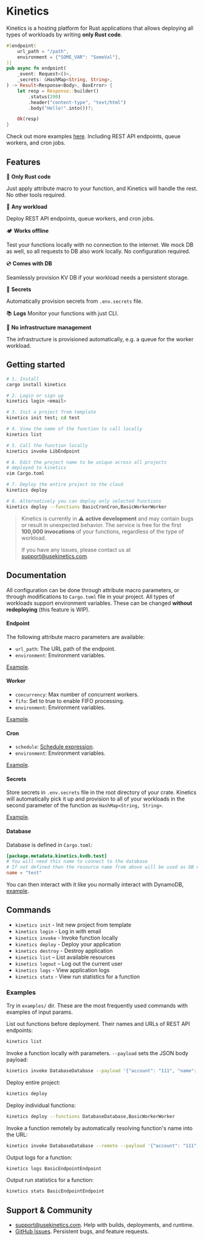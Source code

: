 # Kinetics

Kinetics is a hosting platform for Rust applications that allows deploying all types of workloads by writing **only Rust code**.

```rust
#[endpoint(
    url_path = "/path",
    environment = {"SOME_VAR": "SomeVal"},
)]
pub async fn endpoint(
    _event: Request<()>,
    _secrets: &HashMap<String, String>,
) -> Result<Response<Body>, BoxError> {
    let resp = Response::builder()
        .status(200)
        .header("content-type", "text/html")
        .body("Hello!".into())?;

    Ok(resp)
}
```

Check out more examples [here](https://github.com/ottofeller/kinetics/tree/main/examples). Including REST API endpoints, queue workers, and cron jobs.

## Features

🦀 **Only Rust code**

Just apply attribute macro to your function, and Kinetics will handle the rest. No other tools required.

🚀 **Any workload**

Deploy REST API endpoints, queue workers, and cron jobs.

🏕️ **Works offline**

Test your functions locally with no connection to the internet. We mock DB as well, so all requests to DB also work locally. No configuration required.

💿 **Comes with DB**

Seamlessly provision KV DB if your workload needs a persistent storage.

🔑 **Secrets**

Automatically provision secrets from `.env.secrets` file.

📚 **Logs**
Monitor your functions with just CLI.

🤖 **No infrastructure management**

The infrastructure is provisioned automatically, e.g. a queue for the worker workload.

## Getting started

```bash
# 1. Install
cargo install kinetics

# 2. Login or sign up
kinetics login <email>

# 3. Init a project from template
kinetics init test; cd test

# 4. View the name of the function to call locally
kinetics list

# 5. Call the function locally
kinetics invoke LibEndpoint

# 6. Edit the project name to be unique across all projects
# deployed to kinetics
vim Cargo.toml

# 7. Deploy the entire project to the cloud
kinetics deploy

# 8. Alternatively you can deploy only selected functions
kinetics deploy --functions BasicCronCron,BasicWorkerWorker
```

> Kinetics is currently in ⚠️ **active development** and may contain bugs or result in unexpected behavior. The service is free for the first **100,000 invocations** of your functions, regardless of the type of workload.
>
> If you have any issues, please contact us at support@usekinetics.com.

## Documentation

All configuration can be done through attribute macro parameters, or through modifications to `Cargo.toml` file in your project. All types of workloads support environment variables. These can be changed **without redeploying** (this feature is WIP).

#### Endpoint

The following attribute macro parameters are available:

- `url_path`: The URL path of the endpoint.
- `environment`: Environment variables.

[Example](https://github.com/ottofeller/kinetics/blob/main/examples/src/environment.rs).

#### Worker

- `concurrency`: Max number of concurrent workers.
- `fifo`: Set to true to enable FIFO processing.
- `environment`: Environment variables.

[Example](https://github.com/ottofeller/kinetics/blob/main/examples/src/basic/worker.rs).

#### Cron

- `schedule`: [Schedule expression](https://docs.aws.amazon.com/AWSCloudFormation/latest/UserGuide/aws-resource-scheduler-schedule.html#cfn-scheduler-schedule-scheduleexpression).
- `environment`: Environment variables.

[Example](https://github.com/ottofeller/kinetics/blob/main/examples/src/basic/cron.rs).

#### Secrets

Store secrets in `.env.secrets` file in the root directory of your crate. Kinetics will automatically pick it up and provision to all of your workloads in the second parameter of the function as `HashMap<String, String>`.

[Example](https://github.com/ottofeller/kinetics/blob/main/examples/src/secrets.rs).

#### Database

Database is defined in `Cargo.toml`:

```toml
[package.metadata.kinetics.kvdb.test]
# You will need this name to connect to the database
# If not defined then the resource name from above will be used as DB name
name = "test"
```

You can then interact with it like you normally interact with DynamoDB, [example](https://github.com/ottofeller/kinetics/blob/main/examples/src/database.rs).

## Commands

- `kinetics init` - Init new project from template
- `kinetics login` - Log in with email
- `kinetics invoke` - Invoke function locally
- `kinetics deploy` - Deploy your application
- `kinetics destroy` - Destroy application
- `kinetics list` – List available resources
- `kinetics logout` – Log out the current user
- `kinetics logs` - View application logs
- `kinetics stats` - View run statistics for a function

### Examples

Try in `examples/` dir. These are the most frequently used commands with examples of input params.

List out functions before deployment. Their names and URLs of REST API endpoints:

```sh
kinetics list
```

Invoke a function locally with parameters. `--payload` sets the JSON body payload:

```sh
kinetics invoke DatabaseDatabase --payload '{"account": "111", "name": "Carlos"}' --table mytable
```

Deploy entire project:

```sh
kinetics deploy
```

Deploy individual functions:

```sh
kinetics deploy --functions DatabaseDatabase,BasicWorkerWorker
```

Invoke a function remotely by automatically resolving function's name into the URL:

```sh
kinetics invoke DatabaseDatabase --remote --payload '{"account": "111", "name": "Carlos"}'
```

Output logs for a function:

```sh
kinetics logs BasicEndpointEndpoint
```

Output run statistics for a function:

```sh
kinetics stats BasicEndpointEndpoint
```

## Support & Community

- support@usekinetics.com. Help with builds, deployments, and runtime.
- [GitHub Issues](https://github.com/usekinetics/kinetics/issues). Persistent bugs, and feature requests.
